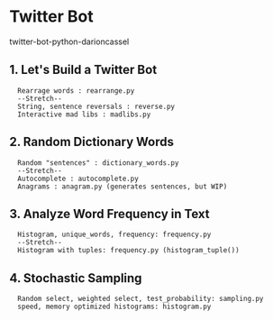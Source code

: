 # Twitter Bot
twitter-bot-python-darioncassel

## 1. Let's Build a Twitter Bot
      Rearrage words : rearrange.py
      --Stretch--
      String, sentence reversals : reverse.py
      Interactive mad libs : madlibs.py

## 2. Random Dictionary Words
      Random "sentences" : dictionary_words.py
      --Stretch--
      Autocomplete : autocomplete.py
      Anagrams : anagram.py (generates sentences, but WIP)

## 3. Analyze Word Frequency in Text
      Histogram, unique_words, frequency: frequency.py
      --Stretch--
      Histogram with tuples: frequency.py (histogram_tuple())

## 4. Stochastic Sampling
      Random select, weighted select, test_probability: sampling.py
      speed, memory optimized histograms: histogram.py
